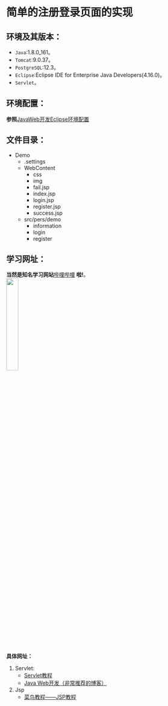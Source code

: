 简单的注册登录页面的实现
============
环境及其版本：
--------
* `Java`:1.8.0_161。<br>
* `Tomcat`:9.0.37。<br>
* `PostgreSQL`:12.3。<br>
* `Eclipse`:Eclipse IDE for Enterprise Java Developers(4.16.0)。<br>
* `Servlet`。<br>

环境配置：
--------
**参照**[JavaWeb开发Eclipse环境配置](https://www.cnblogs.com/mkwfqd/p/5771756.html)

文件目录：
--------
* Demo
  + .settings
  + WebContent
    - css
    - img
    - fail.jsp
    - index.jsp
    - login.jsp
    - register.jsp
    - success.jsp
  + src/pers/demo
    - information
    - login
    - register

学习网址：
-------
**当然是知名学习网站**[哔哩哔哩](https://www.bilibili.com/ "哔哩哔哩 (゜-゜)つロ 干杯")  **啦!**。<br>
<img src="https://ss2.bdstatic.com/70cFvnSh_Q1YnxGkpoWK1HF6hhy/it/u=3335851201,737797255&fm=26&gp=0.jpg" width="25%"></img><br>

**具体网址：**<br>
1. Servlet:<br>
    - [Servlet教程](https://b23.tv/Z000QT)<br>
    - [Java Web开发（非常推荐的博客）](https://www.cnblogs.com/whgk/category/947929.html)
2. Jsp
    - [菜鸟教程——JSP教程](https://www.runoob.com/jsp/jsp-tutorial.html)
